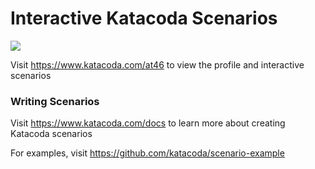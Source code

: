# Interactive Katacoda Scenarios

[![](http://shields.katacoda.com/katacoda/at46/count.svg)](https://www.katacoda.com/at46 "Get your profile on Katacoda.com")

Visit https://www.katacoda.com/at46 to view the profile and interactive scenarios

### Writing Scenarios
Visit https://www.katacoda.com/docs to learn more about creating Katacoda scenarios

For examples, visit https://github.com/katacoda/scenario-example
